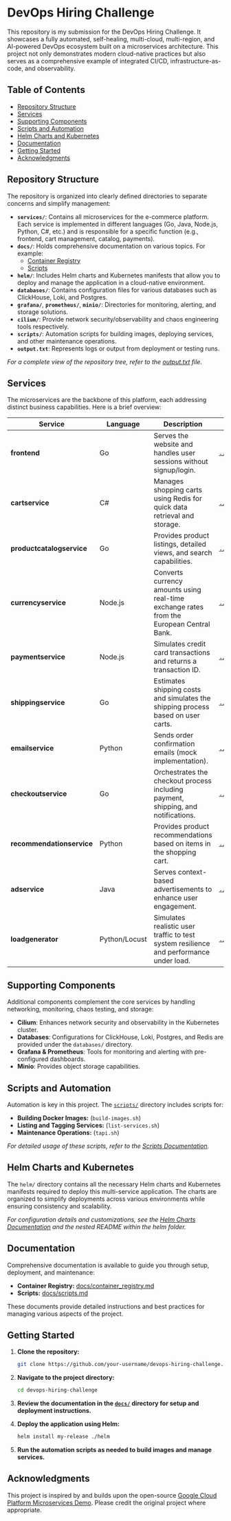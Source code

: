 # DevOps Hiring Challenge

This repository is my submission for the DevOps Hiring Challenge. It showcases a fully automated, self-healing, multi-cloud, multi-region, and AI-powered DevOps ecosystem built on a microservices architecture. This project not only demonstrates modern cloud-native practices but also serves as a comprehensive example of integrated CI/CD, infrastructure-as-code, and observability.

## Table of Contents

- [Repository Structure](#repository-structure)
- [Services](#services)
- [Supporting Components](#supporting-components)
- [Scripts and Automation](#scripts-and-automation)
- [Helm Charts and Kubernetes](#helm-charts-and-kubernetes)
- [Documentation](#documentation)
- [Getting Started](#getting-started)
- [Acknowledgments](#acknowledgments)

## Repository Structure

The repository is organized into clearly defined directories to separate concerns and simplify management:

- **`services/`**: Contains all microservices for the e-commerce platform. Each service is implemented in different languages (Go, Java, Node.js, Python, C#, etc.) and is responsible for a specific function (e.g., frontend, cart management, catalog, payments).
- **`docs/`**: Holds comprehensive documentation on various topics. For example:
  - [Container Registry](./docs/container_registry.md)
  - [Scripts](./docs/scripts.md)
- **`helm/`**: Includes Helm charts and Kubernetes manifests that allow you to deploy and manage the application in a cloud-native environment.
- **`databases/`**: Contains configuration files for various databases such as ClickHouse, Loki, and Postgres.
- **`grafana/`**, **`prometheus/`**, **`minio/`**: Directories for monitoring, alerting, and storage solutions.
- **`cilium/`**: Provide network security/observability and chaos engineering tools respectively.
- **`scripts/`**: Automation scripts for building images, deploying services, and other maintenance operations.
- **`output.txt`**: Represents logs or output from deployment or testing runs.

_For a complete view of the repository tree, refer to the [output.txt](./output.txt) file._

## Services

The microservices are the backbone of this platform, each addressing distinct business capabilities. Here is a brief overview:

| Service                   | Language      | Description                                                                              | Directory                                                              |
| ------------------------- | ------------- | ---------------------------------------------------------------------------------------- | ---------------------------------------------------------------------- |
| **frontend**              | Go            | Serves the website and handles user sessions without signup/login.                       | [`./services/frontend`](./services/frontend)                           |
| **cartservice**           | C#            | Manages shopping carts using Redis for quick data retrieval and storage.                 | [`./services/cartservice`](./services/cartservice)                     |
| **productcatalogservice** | Go            | Provides product listings, detailed views, and search capabilities.                      | [`./services/productcatalogservice`](./services/productcatalogservice) |
| **currencyservice**       | Node.js       | Converts currency amounts using real-time exchange rates from the European Central Bank. | [`./services/currencyservice`](./services/currencyservice)             |
| **paymentservice**        | Node.js       | Simulates credit card transactions and returns a transaction ID.                         | [`./services/paymentservice`](./services/paymentservice)               |
| **shippingservice**       | Go            | Estimates shipping costs and simulates the shipping process based on user carts.         | [`./services/shippingservice`](./services/shippingservice)             |
| **emailservice**          | Python        | Sends order confirmation emails (mock implementation).                                   | [`./services/emailservice`](./services/emailservice)                   |
| **checkoutservice**       | Go            | Orchestrates the checkout process including payment, shipping, and notifications.        | [`./services/checkoutservice`](./services/checkoutservice)             |
| **recommendationservice** | Python        | Provides product recommendations based on items in the shopping cart.                    | [`./services/recommendationservice`](./services/recommendationservice) |
| **adservice**             | Java          | Serves context-based advertisements to enhance user engagement.                          | [`./services/adservice`](./services/adservice)                         |
| **loadgenerator**         | Python/Locust | Simulates realistic user traffic to test system resilience and performance under load.   | [`./services/loadgenerator`](./services/loadgenerator)                 |

## Supporting Components

Additional components complement the core services by handling networking, monitoring, chaos testing, and storage:

- **Cilium**: Enhances network security and observability in the Kubernetes cluster.
- **Databases**: Configurations for ClickHouse, Loki, Postgres, and Redis are provided under the `databases/` directory.
- **Grafana & Prometheus**: Tools for monitoring and alerting with pre-configured dashboards.
- **Minio**: Provides object storage capabilities.

## Scripts and Automation

Automation is key in this project. The [`scripts/`](./scripts) directory includes scripts for:

- **Building Docker Images:** (`build-images.sh`)
- **Listing and Tagging Services:** (`list-services.sh`)
- **Maintenance Operations:** (`tapi.sh`)

_For detailed usage of these scripts, refer to the [Scripts Documentation](./docs/scripts.md)._

## Helm Charts and Kubernetes

The `helm/` directory contains all the necessary Helm charts and Kubernetes manifests required to deploy this multi-service application. The charts are organized to simplify deployments across various environments while ensuring consistency and scalability.

_For configuration details and customizations, see the [Helm Charts Documentation](./docs/container_registry.md) and the nested README within the helm folder._

## Documentation

Comprehensive documentation is available to guide you through setup, deployment, and maintenance:

- **Container Registry:** [docs/container_registry.md](./docs/container_registry.md)
- **Scripts:** [docs/scripts.md](./docs/scripts.md)

These documents provide detailed instructions and best practices for managing various aspects of the project.

## Getting Started

1. **Clone the repository:**

   ```bash
   git clone https://github.com/your-username/devops-hiring-challenge.git
   ```

2. **Navigate to the project directory:**

   ```bash
   cd devops-hiring-challenge
   ```

3. **Review the documentation in the [`docs/`](./docs) directory for setup and deployment instructions.**
4. **Deploy the application using Helm:**

   ```bash
   helm install my-release ./helm
   ```

5. **Run the automation scripts as needed to build images and manage services.**

## Acknowledgments

This project is inspired by and builds upon the open-source [Google Cloud Platform Microservices Demo](https://github.com/GoogleCloudPlatform/microservices-demo/). Please credit the original project where appropriate.
